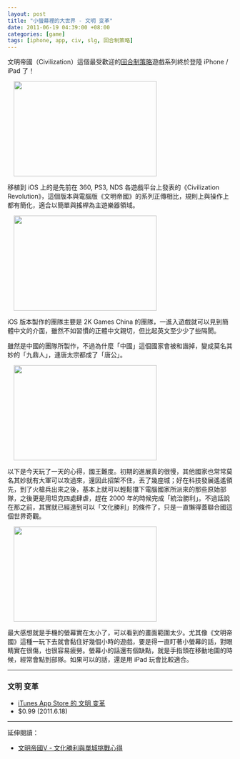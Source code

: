 ```yaml
--- 
layout: post
title: "小螢幕裡的大世界 - 文明 变革"
date: 2011-06-19 04:39:00 +08:00
categories: [game]
tags: [iphone, app, civ, slg, 回合制策略]
---
```


文明帝國（Civilization）這個最受歡迎的[回合制策略](/blog/tags/%E5%9B%9E%E5%90%88%E5%88%B6%E7%AD%96%E7%95%A5/)遊戲系列終於登陸 iPhone / iPad 了！

<a href="http://3.bp.blogspot.com/-a0x0PNRwpq8/Tf0MHJLjEDI/AAAAAAAAAQw/Ebw_SmP835A/s1600/Photo+11-6-19+%25E4%25B8%258A%25E5%258D%25884+28+27.png" imageanchor="1" style="margin-left: 1em; margin-right: 1em;"><img border="0" height="213" src="http://3.bp.blogspot.com/-a0x0PNRwpq8/Tf0MHJLjEDI/AAAAAAAAAQw/Ebw_SmP835A/s320/Photo+11-6-19+%25E4%25B8%258A%25E5%258D%25884+28+27.png" width="320" /></a>

<!-- more -->

移植到 iOS 上的是先前在 360, PS3, NDS 各遊戲平台上發表的《Civilization Revolution》，這個版本與電腦版《文明帝國》的系列正傳相比，規則上與操作上都有簡化，適合以簡單與搖桿為主遊樂器領域。

<a href="http://2.bp.blogspot.com/-DEDET8DQbM0/Tf0MFlJLFvI/AAAAAAAAAQo/A9Rcwf15_cQ/s1600/Photo+11-6-19+%25E4%25B8%258A%25E5%258D%25884+27+08.png" imageanchor="1" style="margin-left: 1em; margin-right: 1em;"><img border="0" height="213" src="http://2.bp.blogspot.com/-DEDET8DQbM0/Tf0MFlJLFvI/AAAAAAAAAQo/A9Rcwf15_cQ/s320/Photo+11-6-19+%25E4%25B8%258A%25E5%258D%25884+27+08.png" width="320" /></a>

iOS 版本製作的團隊主要是 2K Games China 的團隊，一進入遊戲就可以見到簡體中文的介面，雖然不如習慣的正體中文親切，但比起英文至少少了些隔閡。

雖然是中國的團隊所製作，不過為什麼「中國」這個國家會被和諧掉，變成莫名其妙的「九鼎人」，連唐太宗都成了「唐公」。

<a href="http://4.bp.blogspot.com/-Uq2FWn33Ndk/Tf0METOujbI/AAAAAAAAAQk/msrkgNDqODw/s1600/Photo+11-6-18+%25E4%25B8%258A%25E5%258D%258810+41+10.png" imageanchor="1" style="margin-left: 1em; margin-right: 1em;"><img border="0" height="213" src="http://4.bp.blogspot.com/-Uq2FWn33Ndk/Tf0METOujbI/AAAAAAAAAQk/msrkgNDqODw/s320/Photo+11-6-18+%25E4%25B8%258A%25E5%258D%258810+41+10.png" width="320" /></a>

以下是今天玩了一天的心得，國王難度。初期的進展真的很慢，其他國家也常常莫名其妙就有大軍可以攻過來，還因此招架不住，丟了幾座城；好在科技發展遙遙領先，到了火槍兵出來之後，基本上就可以輕鬆擋下電腦國家所派來的那些原始部隊，之後更是用坦克四處肆虐，趕在 2000 年的時候完成「統治勝利」。不過話說在那之前，其實就已經達到可以「文化勝利」的條件了，只是一直懶得蓋聯合國這個世界奇觀。

<a href="http://2.bp.blogspot.com/-M_0u6Ut7NFc/Tf0MGgLmytI/AAAAAAAAAQs/-kWdXh6KQRM/s1600/Photo+11-6-19+%25E4%25B8%258A%25E5%258D%25884+27+19.png" imageanchor="1" style="margin-left: 1em; margin-right: 1em;"><img border="0" height="213" src="http://2.bp.blogspot.com/-M_0u6Ut7NFc/Tf0MGgLmytI/AAAAAAAAAQs/-kWdXh6KQRM/s320/Photo+11-6-19+%25E4%25B8%258A%25E5%258D%25884+27+19.png" width="320" /></a>

最大感想就是手機的螢幕實在太小了，可以看到的畫面範圍太少。尤其像《文明帝國》這種一玩下去就會黏住好幾個小時的遊戲，要是得一直盯著小螢幕的話，對眼睛實在很傷，也很容易疲勞。螢幕小的話還有個缺點，就是手指頭在移動地圖的時候，經常會點到部隊。如果可以的話，還是用 iPad 玩會比較適合。

----

### 文明 变革

- [iTunes App Store 的 文明 变革](http://itunes.apple.com/us/app/id433077147?mt=8%E6%96%87%E6%98%8E%20%E5%8F%98%E9%9D%A9)
- $0.99 (2011.6.18)

----

延伸閱讀：

- [文明帝國V - 文化勝利與單城挑戰心得](/blog/2011/04/01/civ5-cultural-victory-one-city-challenge/)
